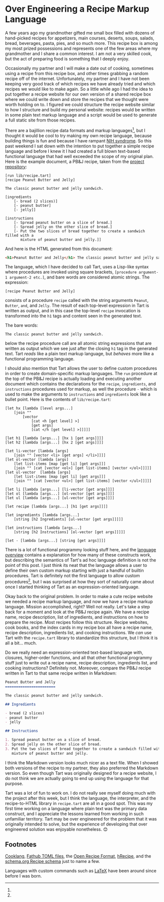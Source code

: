 Over Engineering a Recipe Markup Language
=========================================

A few years ago my grandmother gifted me small box filled with dozens of
hand-picked recipes for appetizers, main courses, deserts, soups, salads,
bread, beverages, pasta, pies, and so much more. This recipe box is among my
most prized possessions and represents one of the few areas where my
grandmother and I share a common interest. I am not a very skilled cook, but
the act of preparing food is something that I deeply enjoy.

Occasionally my partner and I will make a date out of cooking, sometimes using
a recipe from this recipe box, and other times grabbing a random recipe off of
the internet. Unfortunately, my partner and I have not been keeping very good
track of which recipes we have already tried and which recipes we would like to
make again. So a little while ago I had the idea to put together a recipe
website for our own version of a shared recipe box where we could write down
and store the recipes that we thought were worth holding on to. I figured we
could structure the recipe website similar to how I structure and build my
personal website: recipes would be written in some plain text markup language
and a script would be used to generate a full static site from those recipes.

There are a bajillion recipe data formats and markup languages[^1], but I
thought it would be cool to try making my own recipe language, because building
things is fun and because I have rampant [NIH
syndrome](https://en.wikipedia.org/wiki/Not_invented_here). So this past
weekend I sat down with the intention to put together a simple recipe language
and before I knew it I had created a full blown text-based functional language
that had well exceeded the scope of my original plan. Here is the example
document, a PB&J recipe, taken from the [project
repository](https://github.com/ashn-dot-dev/tart):

```
[run lib/recipe.tart]
[recipe Peanut Butter and Jelly]

The classic peanut butter and jelly sandwich.

[ingredients
    [- bread (2 slices)]
    [- peanut butter]
    [- jelly]]

[instructions
    [- Spread peanut butter on a slice of bread.]
    [- Spread jelly on the other slice of bread.]
    [- Put the two slices of bread together to create a sandwich filled with a
       mixture of peanut butter and jelly.]]
```

And here is the HTML generated from this document:

```html
<h1>Peanut Butter and Jelly</h1> The classic peanut butter and jelly sandwich. <h2>Ingredients</h2> <ul><li>bread (2 slices)</li><li>peanut butter</li><li>jelly</li></ul> <h2>Instructions</h2> <ol><li>Spread peanut butter on a slice of bread.</li><li>Spread jelly on the other slice of bread.</li><li>Put the two slices of bread together to create a sandwich filled with a mixture of peanut butter and jelly.</li></ol>
```

The language, which I have decided to call Tart, uses a Lisp-like syntax where
procedures are invoked using square brackets, `[procedure argument-1 argument-2
etc.]`, and bare words are considered atomic strings. The expression:

```
[recipe Peanut Butter and Jelly]
```

consists of a procedure `recipe` called with the string arguments `Peanut`,
`Butter`, `and`, and `Jelly`. The result of each top-level expression in Tart
is written as output, and in this case the top-level `recipe` invocation is
transformed into the `h1` tags and content seen in the generated text.

The bare words:

```
The classic peanut butter and jelly sandwich.
```

below the recipe procedure call are all atomic string expressions that are
written as output which we see just after the closing `h1` tag in the generated
text. Tart *reads* like a plain text markup language, but *behaves* more like a
functional programming language.

I should also mention that Tart allows the user to define custom procedures in
order to create domain-specific markup languages. The `run` procedure at the
top of the PB&J recipe is actually loading and executing another document which
contains the declarations for the `recipe`, `ingredients`, and `instructions`
procedures used for markup, as well the procedure `-` which is used to make the
arguments to `instructions` and `ingredients` look like a bullet point. Here is
the contents of `lib/recipe.tart`:

```
[let hx [lambda [level args...]
    [join ""
        [vector
            [cat <h [get level] >]
            [get args]
            [cat </h [get level] >]]]]]

[let h1 [lambda [args...] [hx 1 [get args]]]]
[let h2 [lambda [args...] [hx 2 [get args]]]]

[let li-vector [lambda [args]
    [join "" [vector <li> [get args] </li>]]]]
[let ol-vector [lambda [args]
    [let list-items [map [get li] [get args]]]
    [join "" [cat [vector <ol>] [get list-items] [vector </ol>]]]]]
[let ul-vector  [lambda [args]
    [let list-items [map [get li] [get args]]]
    [join "" [cat [vector <ul>] [get list-items] [vector </ul>]]]]]

[let li [lambda [args...] [li-vector [get args]]]]
[let ol [lambda [args...] [ol-vector [get args]]]]
[let ul [lambda [args...] [ul-vector [get args]]]]

[let recipe [lambda [args...] [h1 [get args]]]]

[let ingredients [lambda [args...]
    [string [h2 Ingredients] [ul-vector [get args]]]]]

[let instructions [lambda [args...]
    [string [h2 Instructions] [ol-vector [get args]]]]]

[let - [lambda [args...] [string [get args]]]]
```

There is a lot of functional programmy looking stuff here, and the [language
overview](https://github.com/ashn-dot-dev/tart/blob/main/overview.tart)
contains a explanation for how many of these constructs work, but describing
the semantics of Tart's ad hoc language definition is not the point of this
post. I just think its neat that the language allows a user to define their own
custom markup starting with just a handful of builtin procedures. Tart is
definitely not the first language to allow custom procedures[^2], but I was
surprised at how they sort of naturally came about once I started thinking of
Tart as an expression-oriented language.

Okay back to the original problem. In order to make a cute recipe website we
needed a recipe markup language, and now we have a recipe markup language.
Mission accomplished, right? Well not really. Let's take a step back for a
moment and look at the PB&J recipe again. We have a recipe name, recipe
description, list of ingredients, and instructions on how to prepare the
recipe. Most recipes follow this structure. Recipe websites, cook books, and
the index cards in my recipe box all have a recipe name, recipe description,
ingredients list, and cooking instructions. We *can* use Tart with the
`recipe.tart` library to standardize this structure, but I think it is all a
bit... much.

Do we really need an expression-oriented text-based language with, closures,
higher-order functions, and all that other functional programmy stuff just to
write out a recipe name, recipe description, ingredients list, and cooking
instructions? Definitely not. Moreover, compare the PB&J recipe written in Tart
to that same recipe written in Markdown:

```md
Peanut Butter and Jelly
=======================

The classic peanut butter and jelly sandwich.

## Ingredients

- bread (2 slices)
- peanut butter
- jelly

## Instructions

1. Spread peanut butter on a slice of bread.
2. Spread jelly on the other slice of bread.
3. Put the two slices of bread together to create a sandwich filled with a
   mixture of peanut butter and jelly.
```

I think the Markdown version looks much nicer as a text file. When I showed
both versions of the recipe to my partner, they also preferred the Markdown
version. So even though Tart was originally designed for a recipe website, I do
not think we are actually going to end up using the language for that purpose.

Tart was a lot of fun to work on. I do not really see myself doing much with
the project after this week, but I think the language, the interpreter, and the
recipe-to-HTML library in `recipe.tart` are all in a good spot. This was my
first time working on a language where plain text was the primary data
construct, and I appreciate the lessons learned from working in such unfamiliar
territory. Tart may be over engineered for the problem that it was originally
intended to solve, but the experience of developing that over engineered
solution was enjoyable nonetheless. 😊

## Footnotes
[^1]:
[Cooklang](https://cooklang.org/),
[Fathub TOML files](https://git.sr.ht/~martijnbraam/fathub-data),
the [Open Recipe Format](https://open-recipe-format.readthedocs.io/),
[hRecipe](http://microformats.org/wiki/hrecipe), and
the [schema.org Recipe schema](https://schema.org/Recipe) just to name a few.

[^2]:
Languages with custom commands such as [LaTeX](https://www.latex-project.org/)
have been around since before I was born.
